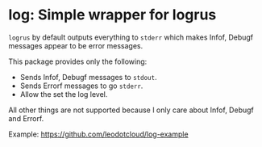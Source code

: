 # log: Simple wrapper for logrus

`logrus` by default outputs everything to `stderr` which makes Infof, Debugf messages appear to be error messages.

This package provides only the following:

* Sends Infof, Debugf messages to `stdout`.
* Sends Errorf messages to go `stderr`.
* Allow the set the log level.

All other things are not supported because I only care about Infof, Debugf and Errorf.

Example: https://github.com/leodotcloud/log-example
